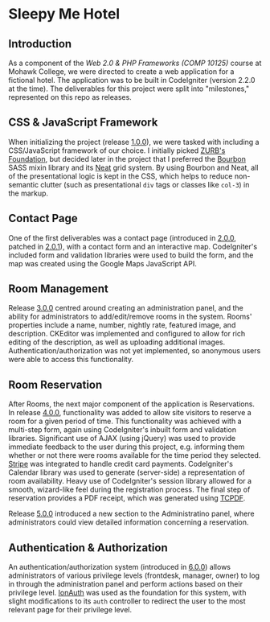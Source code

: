 Sleepy Me Hotel
===============

Introduction
------------

As a component of the *Web 2.0 &amp; PHP Frameworks (COMP 10125)* course at Mohawk College, we were directed to create a web application for a fictional hotel. The application was to be built in CodeIgniter (version 2.2.0 at the time). The deliverables for this project were split into "milestones," represented on this repo as releases.

CSS & JavaScript Framework
--------------------------

When initializing the project (release [1.0.0][1.0.0]), we were tasked with including a CSS/JavaScript framework of our choice. I initially picked [ZURB's Foundation][foundation], but decided later in the project that I preferred the [Bourbon][bourbon] SASS mixin library and its [Neat][bourbon-neat] grid system. By using Bourbon and Neat, all of the presentational logic is kept in the CSS, which helps to reduce non-semantic clutter (such as presentational `div` tags or classes like `col-3`) in the markup.

Contact Page
------------

One of the first deliverables was a contact page (introduced in [2.0.0][2.0.0], patched in [2.0.1][2.0.1]), with a contact form and an interactive map. CodeIgniter's included form and validation libraries were used to build the form, and the map was created using the Google Maps JavaScript API.

Room Management
---------------

Release [3.0.0][3.0.0] centred around creating an administration panel, and the ability for administrators to add/edit/remove rooms in the system. Rooms' properties include a name, number, nightly rate, featured image, and description. CKEditor was implemented and configured to allow for rich editing of the description, as well as uploading additional images. Authentication/authorization was not yet implemented, so anonymous users were able to access this functionality.

Room Reservation
----------------

After Rooms, the next major component of the application is Reservations. In release [4.0.0][4.0.0], functionality was added to allow site visitors to reserve a room for a given period of time. This functionality was achieved with a multi-step form, again using CodeIgniter's inbuilt form and validation libraries. Significant use of AJAX (using jQuery) was used to provide immediate feedback to the user during this project, e.g. informing them whether or not there were rooms available for the time period they selected. [Stripe][stripe] was integrated to handle credit card payments. CodeIgniter's Calendar library was used to generate (server-side) a representation of room availability. Heavy use of CodeIgniter's session library allowed for a smooth, wizard-like feel during the registration process. The final step of reservation provides a PDF receipt, which was generated using [TCPDF][tcpdf].

Release [5.0.0][5.0.0] introduced a new section to the Administratino panel, where administrators could view detailed information concerning a reservation.

Authentication & Authorization
------------------------------

An authentication/authorization system (introduced in [6.0.0][6.0.0]) allows administrators of various privilege levels (frontdesk, manager, owner) to log in through the administration panel and perform actions based on their privilege level. [IonAuth][ionauth] was used as the foundation for this system, with slight modifications to its `auth` controller to redirect the user to the most relevant page for their privilege level.

[1.0.0]: https://github.com/chloereimer/sleepy-me-hotel/tree/1.0.0
[2.0.0]: https://github.com/chloereimer/sleepy-me-hotel/tree/2.0.0
[2.0.1]: https://github.com/chloereimer/sleepy-me-hotel/tree/2.0.1
[3.0.0]: https://github.com/chloereimer/sleepy-me-hotel/tree/3.0.0
[4.0.0]: https://github.com/chloereimer/sleepy-me-hotel/tree/4.0.0
[5.0.0]: https://github.com/chloereimer/sleepy-me-hotel/tree/5.0.0
[6.0.0]: https://github.com/chloereimer/sleepy-me-hotel/tree/6.0.0
[foundation]: http://foundation.zurb.com/
[bourbon]: http://bourbon.io/
[bourbon-neat]: http://neat.bourbon.io/
[stripe]: https://stripe.com/ca
[tcpdf]: http://www.tcpdf.org/
[ionauth]: https://github.com/benedmunds/CodeIgniter-Ion-Auth
